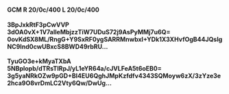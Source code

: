 #### GCM R 20/0c/400 L 20/0c/400
**3BpJxkRtF3pCwVVP**<br/>**3dOA0vX+1V7alleMbjzzTiW7UDuS72j9AsPyMMj7u6Q=**<br/>**0ovKdSX8ML/RngG+Y9SxRF0ygSARRMnwbxI+YDk1X3XHvfOgB44JQsIgNC9Ind0cwUBxcS8BWD49rbRU...**<br/><br/>
**TyuGO3e+kMyaTXbA**<br/>**5NBplopb/dTRsTlRpJ/yL1eYR64a/cJVLFeA5t6oEB0=**<br/>**3g5yaNRkOZw9pGD+Bl4EU6QghJMpKzfdfv4343SQMoyw6zX/3zYze3e2hca9O8vrDmLC2Vty6Qw/DwUg...**